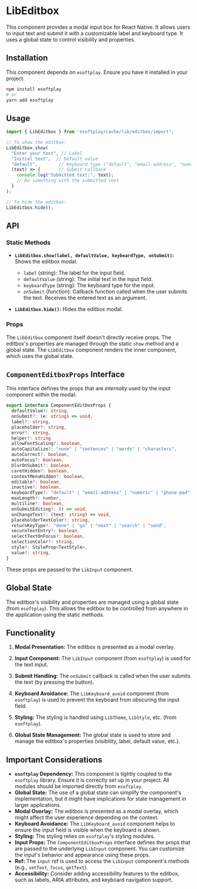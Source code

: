 # LibEditbox

This component provides a modal input box for React Native. It allows users to input text and submit it with a customizable label and keyboard type.  It uses a global state to control visibility and properties.

## Installation

This component depends on `esoftplay`. Ensure you have it installed in your project.

```bash
npm install esoftplay
# or
yarn add esoftplay
```

## Usage

```javascript
import { LibEditbox } from 'esoftplay/cache/lib/editbox/import';

// To show the editbox:
LibEditbox.show(
  "Enter your text", // Label
  "Initial text",  // Default value
  "default",        // Keyboard type ("default", "email-address", "numeric", "phone-pad")
  (text) => {       // Submit callback
    console.log("Submitted text:", text);
    // Do something with the submitted text
  }
);

// To hide the editbox:
LibEditbox.hide();
```

## API

### Static Methods

* **`LibEditbox.show(label, defaultValue, keyboardType, onSubmit)`:** Shows the editbox modal.
    * `label` (string): The label for the input field.
    * `defaultValue` (string): The initial text in the input field.
    * `keyboardType` (string): The keyboard type for the input.
    * `onSubmit` (function): Callback function called when the user submits the text. Receives the entered text as an argument.

* **`LibEditbox.hide()`:** Hides the editbox modal.

### Props

The `LibEditbox` component itself doesn't directly receive props. The editbox's properties are managed through the static `show` method and a global state.  The `LibEditbox` component renders the inner component, which uses the global state.

## `ComponentEditboxProps` Interface

This interface defines the props that are *internally* used by the input component within the modal:

```typescript
export interface ComponentEditboxProps {
  defaultValue?: string,
  onSubmit?: (e: string) => void,
  label?: string,
  placeholder?: string,
  error?: string,
  helper?: string
  allowFontScaling?: boolean,
  autoCapitalize?: "none" | "sentences" | "words" | "characters",
  autoCorrect?: boolean,
  autoFocus?: boolean,
  blurOnSubmit?: boolean,
  caretHidden?: boolean,
  contextMenuHidden?: boolean,
  editable?: boolean,
  inactive?: boolean,
  keyboardType?: "default" | "email-address" | "numeric" | "phone-pad",
  maxLength?: number,
  multiline?: boolean,
  onSubmitEditing?: () => void,
  onChangeText?: (text: string) => void,
  placeholderTextColor?: string,
  returnKeyType?: "done" | "go" | "next" | "search" | "send",
  secureTextEntry?: boolean,
  selectTextOnFocus?: boolean,
  selectionColor?: string,
  style?: StyleProp<TextStyle>,
  value?: string,
}
```

These props are passed to the `LibInput` component.

## Global State

The editbox's visibility and properties are managed using a global state (from `esoftplay`). This allows the editbox to be controlled from anywhere in the application using the static methods.

## Functionality

1. **Modal Presentation:** The editbox is presented as a modal overlay.

2. **Input Component:** The `LibInput` component (from `esoftplay`) is used for the text input.

3. **Submit Handling:** The `onSubmit` callback is called when the user submits the text (by pressing the button).

4. **Keyboard Avoidance:** The `LibKeyboard_avoid` component (from `esoftplay`) is used to prevent the keyboard from obscuring the input field.

5. **Styling:** The styling is handled using `LibTheme`, `LibStyle`, etc. (from `esoftplay`).

6. **Global State Management:** The global state is used to store and manage the editbox's properties (visibility, label, default value, etc.).

## Important Considerations

* **`esoftplay` Dependency:** This component is tightly coupled to the `esoftplay` library. Ensure it is correctly set up in your project. All modules should be imported directly from `esoftplay`.
* **Global State:** The use of a global state can simplify the component's implementation, but it might have implications for state management in larger applications.
* **Modal Overlay:** The editbox is presented as a modal overlay, which might affect the user experience depending on the context.
* **Keyboard Avoidance:** The `LibKeyboard_avoid` component helps to ensure the input field is visible when the keyboard is shown.
* **Styling:** The styling relies on `esoftplay`'s styling modules.
* **Input Props:** The `ComponentEditboxProps` interface defines the props that are passed to the underlying `LibInput` component.  You can customize the input's behavior and appearance using these props.
* **Ref:**  The `input` ref is used to access the `LibInput` component's methods (e.g., `setText`, `focus`, `getText`).
* **Accessibility:** Consider adding accessibility features to the editbox, such as labels, ARIA attributes, and keyboard navigation support.
